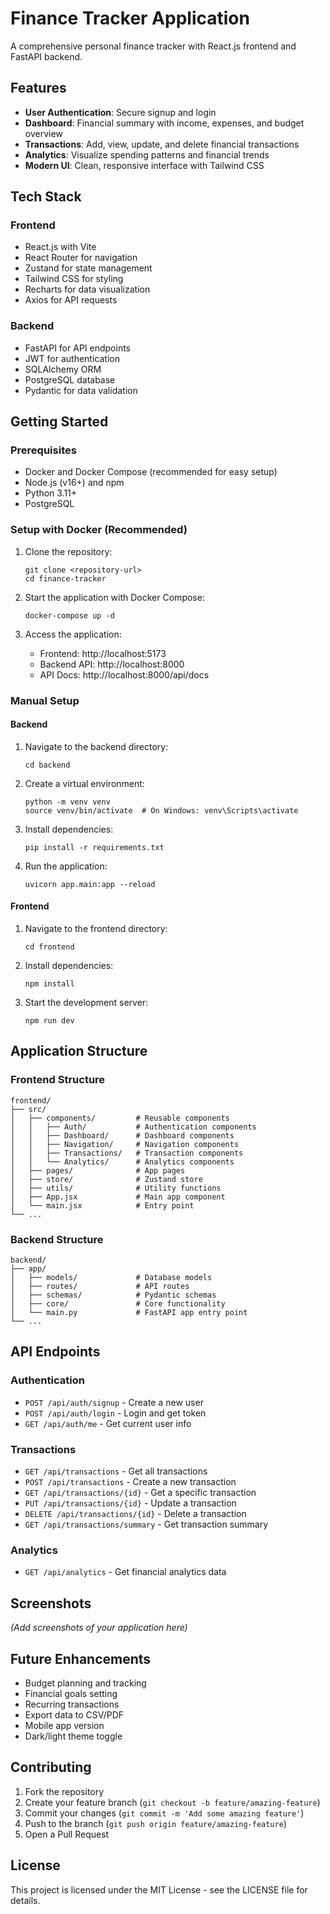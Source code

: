 # Finance Tracker Application

A comprehensive personal finance tracker with React.js frontend and FastAPI backend.

## Features

- **User Authentication**: Secure signup and login
- **Dashboard**: Financial summary with income, expenses, and budget overview
- **Transactions**: Add, view, update, and delete financial transactions
- **Analytics**: Visualize spending patterns and financial trends
- **Modern UI**: Clean, responsive interface with Tailwind CSS

## Tech Stack

### Frontend
- React.js with Vite
- React Router for navigation
- Zustand for state management
- Tailwind CSS for styling
- Recharts for data visualization
- Axios for API requests

### Backend
- FastAPI for API endpoints
- JWT for authentication
- SQLAlchemy ORM
- PostgreSQL database
- Pydantic for data validation

## Getting Started

### Prerequisites
- Docker and Docker Compose (recommended for easy setup)
- Node.js (v16+) and npm
- Python 3.11+
- PostgreSQL

### Setup with Docker (Recommended)

1. Clone the repository:
   ```
   git clone <repository-url>
   cd finance-tracker
   ```

2. Start the application with Docker Compose:
   ```
   docker-compose up -d
   ```

3. Access the application:
   - Frontend: http://localhost:5173
   - Backend API: http://localhost:8000
   - API Docs: http://localhost:8000/api/docs

### Manual Setup

#### Backend

1. Navigate to the backend directory:
   ```
   cd backend
   ```

2. Create a virtual environment:
   ```
   python -m venv venv
   source venv/bin/activate  # On Windows: venv\Scripts\activate
   ```

3. Install dependencies:
   ```
   pip install -r requirements.txt
   ```

4. Run the application:
   ```
   uvicorn app.main:app --reload
   ```

#### Frontend

1. Navigate to the frontend directory:
   ```
   cd frontend
   ```

2. Install dependencies:
   ```
   npm install
   ```

3. Start the development server:
   ```
   npm run dev
   ```

## Application Structure

### Frontend Structure
```
frontend/
├── src/
│   ├── components/         # Reusable components
│   │   ├── Auth/           # Authentication components
│   │   ├── Dashboard/      # Dashboard components
│   │   ├── Navigation/     # Navigation components
│   │   ├── Transactions/   # Transaction components
│   │   └── Analytics/      # Analytics components
│   ├── pages/              # App pages
│   ├── store/              # Zustand store
│   ├── utils/              # Utility functions
│   ├── App.jsx             # Main app component
│   └── main.jsx            # Entry point
└── ...
```

### Backend Structure
```
backend/
├── app/
│   ├── models/             # Database models
│   ├── routes/             # API routes
│   ├── schemas/            # Pydantic schemas
│   ├── core/               # Core functionality
│   └── main.py             # FastAPI app entry point
└── ...
```

## API Endpoints

### Authentication
- `POST /api/auth/signup` - Create a new user
- `POST /api/auth/login` - Login and get token
- `GET /api/auth/me` - Get current user info

### Transactions
- `GET /api/transactions` - Get all transactions
- `POST /api/transactions` - Create a new transaction
- `GET /api/transactions/{id}` - Get a specific transaction
- `PUT /api/transactions/{id}` - Update a transaction
- `DELETE /api/transactions/{id}` - Delete a transaction
- `GET /api/transactions/summary` - Get transaction summary

### Analytics
- `GET /api/analytics` - Get financial analytics data

## Screenshots

*(Add screenshots of your application here)*

## Future Enhancements

- Budget planning and tracking
- Financial goals setting
- Recurring transactions
- Export data to CSV/PDF
- Mobile app version
- Dark/light theme toggle

## Contributing

1. Fork the repository
2. Create your feature branch (`git checkout -b feature/amazing-feature`)
3. Commit your changes (`git commit -m 'Add some amazing feature'`)
4. Push to the branch (`git push origin feature/amazing-feature`)
5. Open a Pull Request

## License

This project is licensed under the MIT License - see the LICENSE file for details.